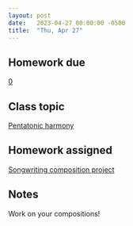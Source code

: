 ```yaml
---
layout: post
date:   2023-04-27 00:00:00 -0500
title:  "Thu, Apr 27"
---
```


## Homework due

[0](0)

## Class topic

[Pentatonic harmony](https://viva.pressbooks.pub/openmusictheory/chapter/pentatonic-harmony/)

## Homework assigned

[Songwriting composition project](https://gmuedu-my.sharepoint.com/:b:/g/personal/mlavengo_gmu_edu/EQXt8bU-pYpMvEC77ZwlMkEBamETDLnvOG28Pq7VYXH_iA?e=eTgPC7)

## Notes

Work on your compositions!